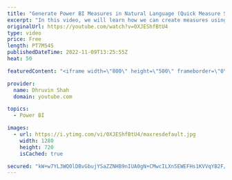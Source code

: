 ```yaml
---
title: "Generate Power BI Measures in Natural Language (Quick Measure Suggestions)"
excerpt: "In this video, we will learn how we can create measures using natural language in Power BI. Measures are very important part of the Power BI report. Now, with AI feature anyone can write the requirement in a natural language and measure is created automatically for them. We can review the the formula"
originalUrl: https://youtube.com/watch?v=0XJEShfBtU4
type: video
price: Free
length: PT7M54S
publishedDateTime: 2022-11-09T13:25:55Z
heat: 50

featuredContent: "<iframe width=\"800\" height=\"500\" frameborder=\"0\" src=\"https://www.youtube.com/embed/0XJEShfBtU4\" allow=\"accelerometer; autoplay; encrypted-media; gyroscope; picture-in-picture\" allowfullscreen></iframe>"

provider:
  name: Dhruvin Shah
  domain: youtube.com

topics:
  - Power BI

images:
  - url: https://i.ytimg.com/vi/0XJEShfBtU4/maxresdefault.jpg
    width: 1280
    height: 720
    isCached: true

secured: "kW+w7YL3WQ0lDBvGbujYSaZZNHB9nIUA0gN+CMwcILXn5EWEFHs1KVVqYB2F/NAqmOSvJOHbxxjRX6W1YhywUHg9m5tl78eScGlxu50YUoMsh+lRnu+rJ4gMc8+5gpBm2Jwoi4umAOkR/67bRg5IkQjC7dXKqhidIcP6QpUQUKAi3DflgzzUM02EP1yEtb4K69ZySMxyUemZMr+uRf2hoxyC4H9cbxR+64XHHIFOK0O5HRpkoyj+Svabh1JqdPi/CDd1dLAUU6xHJlsiHUHz1Vm2hSO12/2RP5grDawGwsvS2cTWEjMr2t9bQIxgBtzFkCk6GvJvg0LOD/8lRrMX0EjByL3v/k927gJ8lva2VfxzJ1hV/s+jrCkt7T39/leDH3vbzit2cQbcZ6QIfoxTrs/WnytzsBsNjQ7Q5V6h2Uw=;P1E7yXxqhspIN8Jk0loUNg=="
---
```


